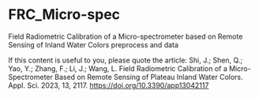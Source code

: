 # FRC_Micro-spec
Field Radiometric Calibration of a Micro-spectrometer based on Remote Sensing of Inland Water Colors preprocess and data

If this content is useful to you, please quote the article:
Shi, J.; Shen, Q.; Yao, Y.; Zhang, F.; Li, J.; Wang, L. Field Radiometric Calibration of a Micro-Spectrometer Based on Remote Sensing of Plateau Inland Water Colors. Appl. Sci. 2023, 13, 2117. https://doi.org/10.3390/app13042117
